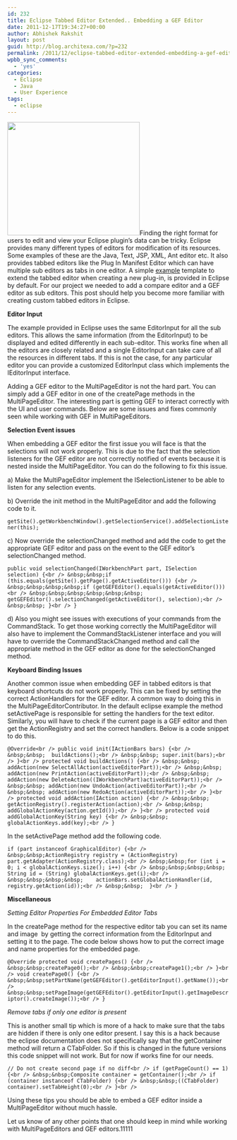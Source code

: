 ```yaml
---
id: 232
title: Eclipse Tabbed Editor Extended.. Embedding a GEF Editor
date: 2011-12-17T19:34:27+00:00
author: Abhishek Rakshit
layout: post
guid: http://blog.architexa.com/?p=232
permalink: /2011/12/eclipse-tabbed-editor-extended-embedding-a-gef-editor/
wpbb_sync_comments:
  - 'yes'
categories:
  - Eclipse
  - Java
  - User Experience
tags:
  - eclipse
---
```

<!--S-ButtonZ 1.1.5 Start-->

<div style="float: left; width: 42px; padding-right: 10px; margin: 0 -52px 0 0; position: relative; left: -62px; top: 8px">
</div>

<!--S-ButtonZ 1.1.5 End-->

[<img class="alignright size-medium wp-image-233" title="MultiTabEditor" src="{{site.baseurl}}/assets/uploads/2011/03/MultiTabEditor-300x257.png" alt="" width="300" height="257" srcset="{{site.baseurl}}/assets/uploads/2011/03/MultiTabEditor-300x257.png 300w, {{site.baseurl}}/assets/uploads/2011/03/MultiTabEditor.png 540w" sizes="(max-width: 300px) 100vw, 300px" />]({{site.baseurl}}/assets/uploads/2011/03/MultiTabEditor.png)Finding the right format for users to edit and view your Eclipse plugin&#8217;s data can be tricky. Eclipse provides many different types of editors for modification of its resources. Some examples of these are the Java, Text, JSP, XML, Ant editor etc. It also provides tabbed editors like the Plug In Manifest Editor which can have multiple sub editors as tabs in one editor. A simple <a href="http://www.eclipsepluginsite.com/editors.html" target="_blank">example</a> template to extend the tabbed editor when creating a new plug-in, is provided in Eclipse by default. For our project we needed to add a compare editor and a GEF editor as sub editors. This post should help you become more familiar with creating custom tabbed editors in Eclipse.

**<!--more-->Editor Input**


  
The example provided in Eclipse uses the same EditorInput for all the sub editors. This allows the same information (from the EditorInput) to be displayed and edited differently in each sub-editor. This works fine when all the editors are closely related and a single EditorInput can take care of all the resources in different tabs. If this is not the case, for any particular editor you can provide a customized EditorInput class which implements the IEditorInput interface.

Adding a GEF editor to the MultiPageEditor is not the hard part. You can simply add a GEF editor in one of the createPage methods in the MultiPageEditor. The interesting part is getting GEF to interact correctly with the UI and user commands. Below are some issues and fixes commonly seen while working with GEF in MultiPageEditors.

**Selection Event issues**
  
When embedding a GEF editor the first issue you will face is that the selections will not work properly. This is due to the fact that the selection listeners for the GEF editor are not correctly notified of events because it is nested inside the MultiPageEditor. You can do the following to fix this issue.

a) Make the MultiPageEditor implement the ISelectionListener to be able to listen for any selection events.
  
b) Override the init method in the MultiPageEditor and add the following code to it.

`getSite().getWorkbenchWindow().getSelectionService().addSelectionListener(this);`

c) Now override the selectionChanged method and add the code to get the appropriate GEF editor and pass on the event to the GEF editor’s selectionChanged method.

`public void selectionChanged(IWorkbenchPart part, ISelection selection) {<br />
&nbsp;&nbsp;if (this.equals(getSite().getPage().getActiveEditor())) {<br />
&nbsp;&nbsp;&nbsp;&nbsp;if (getGEFEditor().equals(getActiveEditor()))<br />
&nbsp;&nbsp;&nbsp;&nbsp;&nbsp;&nbsp; getGEFEditor().selectionChanged(getActiveEditor(), selection);<br />
 &nbsp;&nbsp; }<br />
}`

d) Also you might see issues with executions of your commands from the CommandStack. To get those working correctly the MultiPageEditor will also have to implement the CommandStackListener interface and you will have to override the CommandStackChanged method and call the appropriate method in the GEF editor as done for the selectionChanged method.

**Keyboard Binding Issues**
  
Another common issue when embedding GEF in tabbed editors is that keyboard shortcuts do not work properly. This can be fixed by setting the correct ActionHandlers for the GEF editor. A common way to doing this in the MultiPageEditorContributor. In the default eclipse example the method setActivePage is responsible for setting the handlers for the text editor. Similarly, you will have to check if the current page is a GEF editor and then get the ActionRegistry and set the correct handlers. Below is a code snippet to do this.

`@Override<br />
public void init(IActionBars bars) {<br />
&nbsp;&nbsp;  buildActions();<br />
 &nbsp;&nbsp; super.init(bars);<br />
}<br />
protected void buildActions() {<br />
&nbsp;&nbsp;  addAction(new SelectAllAction(activeEditorPart));<br />
 &nbsp;&nbsp; addAction(new PrintAction(activeEditorPart));<br />
&nbsp;&nbsp;  addAction(new DeleteAction((IWorkbenchPart)activeEditorPart));<br />
 &nbsp;&nbsp; addAction(new UndoAction(activeEditorPart));<br />
 &nbsp;&nbsp; addAction(new RedoAction(activeEditorPart));<br />
}<br />
protected void addAction(IAction action) {<br />
&nbsp;&nbsp;  getActionRegistry().registerAction(action);<br />
&nbsp;&nbsp;  addGlobalActionKey(action.getId());<br />
}<br />
protected void addGlobalActionKey(String key) {<br />
 &nbsp;&nbsp; globalActionKeys.add(key);<br />
}`

In the setActivePage method add the following code.

`if (part instanceof GraphicalEditor) {<br />
&nbsp;&nbsp;ActionRegistry registry = (ActionRegistry) part.getAdapter(ActionRegistry.class);<br />
&nbsp;&nbsp;for (int i = 0; i < globalActionKeys.size(); i++) {<br />
&nbsp;&nbsp;&nbsp;&nbsp;    String id = (String) globalActionKeys.get(i);<br />
&nbsp;&nbsp;&nbsp;&nbsp;    actionBars.setGlobalActionHandler(id, registry.getAction(id));<br />
&nbsp;&nbsp;  }<br />
}`

**Miscellaneous**

_Setting Editor Properties For Embedded Editor Tabs_
  
In the createPage method for the respective editor tab you can set its name and image  by getting the correct information from the EditorInput and setting it to the page. The code below shows how to put the correct image and name properties for the embedded page.

 `@Override	protected void createPages() {<br />
&nbsp;&nbsp;createPage0();<br />
&nbsp;&nbsp;createPage1();<br />
}<br />
void createPage0() {<br />
&nbsp;&nbsp;setPartName(getGEFEditor().getEditorInput().getName());<br />
&nbsp;&nbsp;setPageImage(getGEFEditor().getEditorInput().getImageDescriptor().createImage());<br />
}`

_Remove tabs if only one editor is present_
  
This is another small tip which is more of a hack to make sure that the tabs are hidden if there is only one editor present. I say this is a hack because the eclipse documentation does not specifically say that the getContainer method will return a CTabFolder. So if this is changed in the future versions this code snippet will not work. But for now if works fine for our needs.

`// Do not create second page if no diff<br />
if (getPageCount() == 1) {<br />
&nbsp;&nbsp;Composite container = getContainer();<br />
if (container instanceof CTabFolder) {<br />
&nbsp;&nbsp;((CTabFolder) container).setTabHeight(0);<br />
}<br />
` 

Using these tips you should be able to embed a GEF editor inside a MultiPageEditor without much hassle.
  
Let us know of any other points that one should keep in mind while working with MultiPageEditors and GEF editors.11111

<div style="clear:both;">
  &nbsp;
</div>